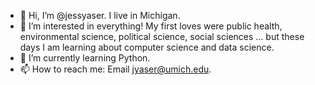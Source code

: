 - 👋 Hi, I’m @jessyaser. I live in Michigan.
- 👀 I’m interested in everything! My first loves were public health, environmental science, political science, social sciences ... but these days I am learning about computer science and data science.
- 🌱 I’m currently learning Python.
- 📫 How to reach me: Email jyaser@umich.edu.

<!---
jessyaser/jessyaser is a ✨ special ✨ repository because its `README.md` (this file) appears on your GitHub profile.
You can click the Preview link to take a look at your changes.
--->

